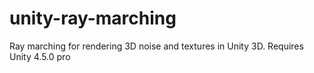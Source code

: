 unity-ray-marching
==================

Ray marching for rendering 3D noise and textures in Unity 3D. Requires Unity 4.5.0 pro
